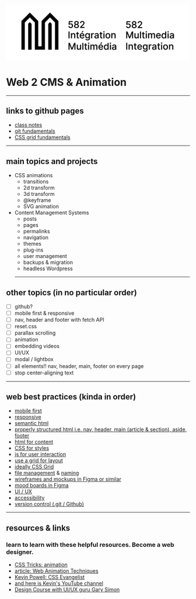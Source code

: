 ![582 Multimedia](https://github.com/582Multimedia/.github/blob/main/img/logo/logo_582_bil_k.png)

# Web 2 CMS &amp; Animation
---


## links to github pages
- [class notes](https://github.com/582Multimedia/web2_cms_animation/blob/main/notes.md)
- [git fundamentals](https://github.com/582Multimedia/web2_cms_animation/blob/main/git_fundamentals.md)
- [CSS grid fundamentals](https://github.com/582Multimedia/web2_cms_animation/blob/main/css_grid_fundamentals)

---

## main topics and projects

- CSS animations
  - transitions
  - 2d transform
  - 3d transform
  - @keyframe
  - SVG animation
- Content Management Systems
  - posts
  - pages
  - permalinks
  - navigation
  - themes
  - plug-ins
  - user management
  - backups & migration
  - headless Wordpress
  ***

## other topics (in no particular order)

- [ ] github?
- [ ] mobile first & responsive
- [ ] nav, header and footer with fetch API
- [ ] reset.css
- [ ] parallax scrolling
- [ ] animation
- [ ] embedding videos
- [ ] UI/UX
- [ ] modal / lightbox
- [ ] all elements!! nav, header, main, footer on every page
- [ ] stop center-aligning text

---

## web best practices (kinda in order)

- [mobile first](https://www.lukew.com/resources/mobile_first.asp)
- [responsive](https://alistapart.com/article/responsive-web-design/)
- [semantic html](https://www.semrush.com/blog/semantic-html5-guide/)
- [properly structured html i.e. nav, header, main (article & section), aside, footer](https://developer.mozilla.org/en-US/docs/Glossary/Semantics)
- [html for content](https://earthstrongdigital.com/tech-talk/understanding-web-standards-html-css-and-javascript/)
- [CSS for styles](https://developer.mozilla.org/en-US/docs/Web/CSS)
- [js for user interaction](https://developer.mozilla.org/en-US/docs/Web/JavaScript)
- [use a grid for layout](https://www.uxdesigninstitute.com/blog/how-to-use-grids-in-web-design/)
- [ideally CSS Grid](https://css-tricks.com/snippets/css/complete-guide-grid/)
- [file management](https://developer.mozilla.org/en-US/docs/Learn_web_development/Getting_started/Environment_setup/Dealing_with_files) & [naming](https://learntheweb.courses/topics/naming-conventions/)
- [wireframes and mockups in Figma or similar](https://www.figma.com/resource-library/wireframe-vs-mockup/)
- [mood boards in Figma](https://www.figma.com/resource-library/how-to-make-a-mood-board/)
- [UI / UX](https://99designs.com/blog/web-digital/web-design-development-ui-ux-difference/)
- [accessibility](https://www.wcag.com/)
- [version control (.git / Github)](https://github.com/582Multimedia/git-basics)

---

## resources & links

### learn to learn with these helpful resources. Become a web designer.

- [CSS Tricks: animation](https://css-tricks.com/almanac/properties/a/animation/)
- [article: Web Animation Techniques](https://www.freecodecamp.org/news/web-animation-css-vs-javascript/)
- [Kevin Powell: CSS Evangelist](https://www.kevinpowell.co/)
- [and here is Kevin's YouTube channel](https://www.youtube.com/kevinpowell)
- [Design Course with UI/UX guru Gary Simon](https://www.youtube.com/@DesignCourse)
